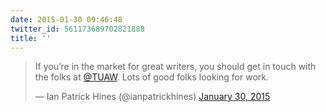 ```yaml
---
date: 2015-01-30 09:46:48
twitter_id: 561173689702821888
title: ''
---
```


<blockquote class="twitter-tweet"><p lang="en" dir="ltr">If you’re in the market for great writers, you should get in touch with the folks at <a href="https://twitter.com/TUAW?ref_src=twsrc%5Etfw">@TUAW</a>. Lots of good folks looking for work.</p>&mdash; Ian Patrick Hines (@ianpatrickhines) <a href="https://twitter.com/ianpatrickhines/status/561157090119802880?ref_src=twsrc%5Etfw">January 30, 2015</a></blockquote>
<script async src="https://platform.twitter.com/widgets.js" charset="utf-8"></script>
